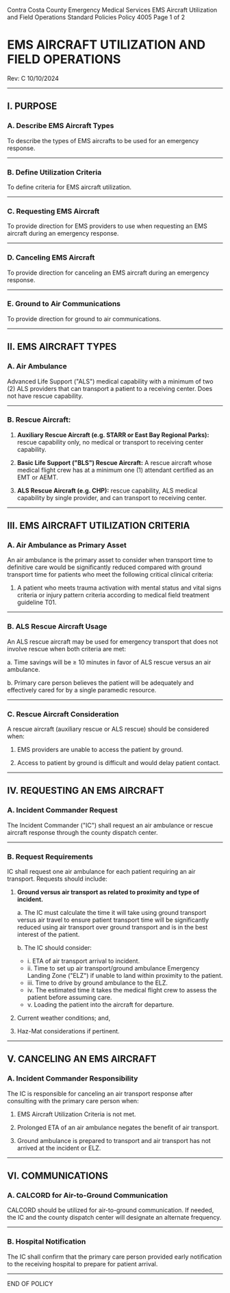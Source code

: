 Contra Costa County Emergency Medical Services
EMS Aircraft Utilization and Field Operations
Standard Policies
Policy 4005
Page 1 of 2

# EMS AIRCRAFT UTILIZATION AND FIELD OPERATIONS

Rev: C
10/10/2024

---

## I. PURPOSE

### A. Describe EMS Aircraft Types

To describe the types of EMS aircrafts to be used for an emergency response.

---

### B. Define Utilization Criteria

To define criteria for EMS aircraft utilization.

---

### C. Requesting EMS Aircraft

To provide direction for EMS providers to use when requesting an EMS aircraft during an emergency response.

---

### D. Canceling EMS Aircraft

To provide direction for canceling an EMS aircraft during an emergency response.

---

### E. Ground to Air Communications

To provide direction for ground to air communications.

---

## II. EMS AIRCRAFT TYPES

### A. Air Ambulance

Advanced Life Support ("ALS") medical capability with a minimum of two (2) ALS providers that can transport a patient to a receiving center. Does not have rescue capability.

---

### B. Rescue Aircraft:

1. **Auxiliary Rescue Aircraft (e.g. STARR or East Bay Regional Parks):** rescue capability only, no medical or transport to receiving center capability.

2. **Basic Life Support ("BLS") Rescue Aircraft:** A rescue aircraft whose medical flight crew has at a minimum one (1) attendant certified as an EMT or AEMT.

3. **ALS Rescue Aircraft (e.g. CHP):** rescue capability, ALS medical capability by single provider, and can transport to receiving center.

---

## III. EMS AIRCRAFT UTILIZATION CRITERIA

### A. Air Ambulance as Primary Asset

An air ambulance is the primary asset to consider when transport time to definitive care would be significantly reduced compared with ground transport time for patients who meet the following critical clinical criteria:

1. A patient who meets trauma activation with mental status and vital signs criteria or injury pattern criteria according to medical field treatment guideline T01.

---

### B. ALS Rescue Aircraft Usage

An ALS rescue aircraft may be used for emergency transport that does not involve rescue when both criteria are met:

a. Time savings will be ≥ 10 minutes in favor of ALS rescue versus an air ambulance.

b. Primary care person believes the patient will be adequately and effectively cared for by a single paramedic resource.

---

### C. Rescue Aircraft Consideration

A rescue aircraft (auxiliary rescue or ALS rescue) should be considered when:

1. EMS providers are unable to access the patient by ground.

2. Access to patient by ground is difficult and would delay patient contact.

---

## IV. REQUESTING AN EMS AIRCRAFT

### A. Incident Commander Request

The Incident Commander ("IC") shall request an air ambulance or rescue aircraft response through the county dispatch center.

---

### B. Request Requirements

IC shall request one air ambulance for each patient requiring an air transport. Requests should include:

1. **Ground versus air transport as related to proximity and type of incident.**
   
   a. The IC must calculate the time it will take using ground transport versus air travel to ensure patient transport time will be significantly reduced using air transport over ground transport and is in the best interest of the patient.
   
   b. The IC should consider:
      - i. ETA of air transport arrival to incident.
      - ii. Time to set up air transport/ground ambulance Emergency Landing Zone ("ELZ") if unable to land within proximity to the patient.
      - iii. Time to drive by ground ambulance to the ELZ.
      - iv. The estimated time it takes the medical flight crew to assess the patient before assuming care.
      - v. Loading the patient into the aircraft for departure.

2. Current weather conditions; and,

3. Haz-Mat considerations if pertinent.

---

## V. CANCELING AN EMS AIRCRAFT

### A. Incident Commander Responsibility

The IC is responsible for canceling an air transport response after consulting with the primary care person when:

1. EMS Aircraft Utilization Criteria is not met.

2. Prolonged ETA of an air ambulance negates the benefit of air transport.

3. Ground ambulance is prepared to transport and air transport has not arrived at the incident or ELZ.

---

## VI. COMMUNICATIONS

### A. CALCORD for Air-to-Ground Communication

CALCORD should be utilized for air-to-ground communication. If needed, the IC and the county dispatch center will designate an alternate frequency.

---

### B. Hospital Notification

The IC shall confirm that the primary care person provided early notification to the receiving hospital to prepare for patient arrival.

---

END OF POLICY

